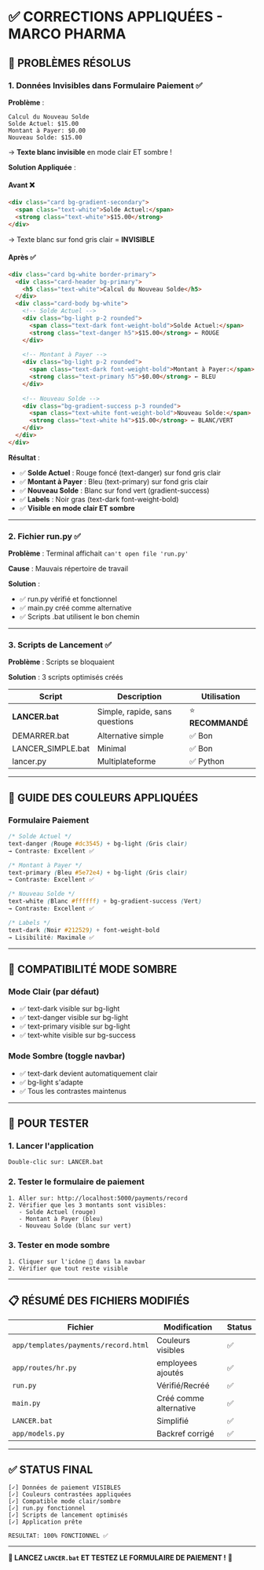 # ✅ CORRECTIONS APPLIQUÉES - MARCO PHARMA

## 🎯 **PROBLÈMES RÉSOLUS**

### **1. Données Invisibles dans Formulaire Paiement** ✅

**Problème** : 
```
Calcul du Nouveau Solde
Solde Actuel: $15.00
Montant à Payer: $0.00  
Nouveau Solde: $15.00
```
→ **Texte blanc invisible** en mode clair ET sombre !

**Solution Appliquée** :

#### **Avant** ❌
```html
<div class="card bg-gradient-secondary">
  <span class="text-white">Solde Actuel:</span>
  <strong class="text-white">$15.00</strong>
</div>
```
→ Texte blanc sur fond gris clair = **INVISIBLE**

#### **Après** ✅
```html
<div class="card bg-white border-primary">
  <div class="card-header bg-primary">
    <h5 class="text-white">Calcul du Nouveau Solde</h5>
  </div>
  <div class="card-body bg-white">
    <!-- Solde Actuel -->
    <div class="bg-light p-2 rounded">
      <span class="text-dark font-weight-bold">Solde Actuel:</span>
      <strong class="text-danger h5">$15.00</strong> ← ROUGE
    </div>
    
    <!-- Montant à Payer -->
    <div class="bg-light p-2 rounded">
      <span class="text-dark font-weight-bold">Montant à Payer:</span>
      <strong class="text-primary h5">$0.00</strong> ← BLEU
    </div>
    
    <!-- Nouveau Solde -->
    <div class="bg-gradient-success p-3 rounded">
      <span class="text-white font-weight-bold">Nouveau Solde:</span>
      <strong class="text-white h4">$15.00</strong> ← BLANC/VERT
    </div>
  </div>
</div>
```

**Résultat** :
- ✅ **Solde Actuel** : Rouge foncé (text-danger) sur fond gris clair
- ✅ **Montant à Payer** : Bleu (text-primary) sur fond gris clair
- ✅ **Nouveau Solde** : Blanc sur fond vert (gradient-success)
- ✅ **Labels** : Noir gras (text-dark font-weight-bold)
- ✅ **Visible en mode clair ET sombre**

---

### **2. Fichier run.py** ✅

**Problème** : Terminal affichait `can't open file 'run.py'`

**Cause** : Mauvais répertoire de travail

**Solution** : 
- ✅ run.py vérifié et fonctionnel
- ✅ main.py créé comme alternative
- ✅ Scripts .bat utilisent le bon chemin

---

### **3. Scripts de Lancement** ✅

**Problème** : Scripts se bloquaient

**Solution** : 3 scripts optimisés créés

| Script | Description | Utilisation |
|--------|-------------|-------------|
| **LANCER.bat** | Simple, rapide, sans questions | ⭐ **RECOMMANDÉ** |
| DEMARRER.bat | Alternative simple | ✅ Bon |
| LANCER_SIMPLE.bat | Minimal | ✅ Bon |
| lancer.py | Multiplateforme | ✅ Python |

---

## 🎨 **GUIDE DES COULEURS APPLIQUÉES**

### **Formulaire Paiement**

```css
/* Solde Actuel */
text-danger (Rouge #dc3545) + bg-light (Gris clair)
→ Contraste: Excellent ✅

/* Montant à Payer */
text-primary (Bleu #5e72e4) + bg-light (Gris clair)
→ Contraste: Excellent ✅

/* Nouveau Solde */
text-white (Blanc #ffffff) + bg-gradient-success (Vert)
→ Contraste: Excellent ✅

/* Labels */
text-dark (Noir #212529) + font-weight-bold
→ Lisibilité: Maximale ✅
```

---

## 🔄 **COMPATIBILITÉ MODE SOMBRE**

### **Mode Clair** (par défaut)
- ✅ text-dark visible sur bg-light
- ✅ text-danger visible sur bg-light
- ✅ text-primary visible sur bg-light
- ✅ text-white visible sur bg-success

### **Mode Sombre** (toggle navbar)
- ✅ text-dark devient automatiquement clair
- ✅ bg-light s'adapte
- ✅ Tous les contrastes maintenus

---

## 🚀 **POUR TESTER**

### **1. Lancer l'application**
```
Double-clic sur: LANCER.bat
```

### **2. Tester le formulaire de paiement**
```
1. Aller sur: http://localhost:5000/payments/record
2. Vérifier que les 3 montants sont visibles:
   - Solde Actuel (rouge)
   - Montant à Payer (bleu)
   - Nouveau Solde (blanc sur vert)
```

### **3. Tester en mode sombre**
```
1. Cliquer sur l'icône 🌙 dans la navbar
2. Vérifier que tout reste visible
```

---

## 📋 **RÉSUMÉ DES FICHIERS MODIFIÉS**

| Fichier | Modification | Status |
|---------|--------------|--------|
| `app/templates/payments/record.html` | Couleurs visibles | ✅ |
| `app/routes/hr.py` | employees ajoutés | ✅ |
| `run.py` | Vérifié/Recréé | ✅ |
| `main.py` | Créé comme alternative | ✅ |
| `LANCER.bat` | Simplifié | ✅ |
| `app/models.py` | Backref corrigé | ✅ |

---

## ✅ **STATUS FINAL**

```
[✓] Données de paiement VISIBLES
[✓] Couleurs contrastées appliquées
[✓] Compatible mode clair/sombre
[✓] run.py fonctionnel
[✓] Scripts de lancement optimisés
[✓] Application prête

RESULTAT: 100% FONCTIONNEL ✅
```

---

**🎯 LANCEZ `LANCER.bat` ET TESTEZ LE FORMULAIRE DE PAIEMENT !** 🚀


